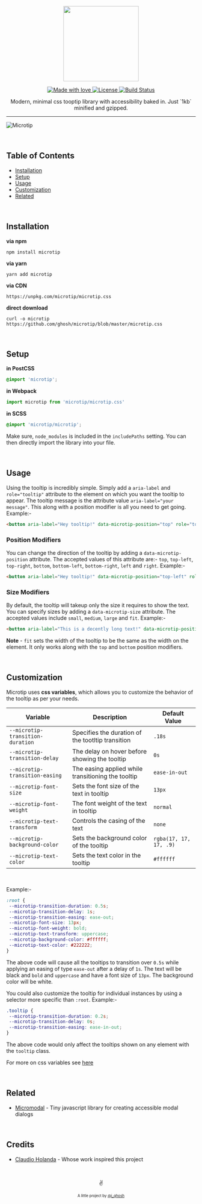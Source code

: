 <p align="center">
  <img src="https://www.dropbox.com/s/lux7521vqphtrsz/microtip.png?raw=1" width="200px"/>
</p>

<p align="center">
  <a href="#">
    <img src="https://img.shields.io/badge/made%20with-love-E760A4.svg" alt="Made with love">
  </a>
  <a href="https://opensource.org/licenses/MIT" target="_blank">
    <img src="https://img.shields.io/badge/license-MIT-green.svg" alt="License">
  </a>
  <a href="https://travis-ci.org/ghosh/microtip" target="_blank">
    <img src="https://api.travis-ci.org/ghosh/microtip.svg" alt="Build Status">
  </a>
</p>

<p align="center">
Modern, minimal css tooptip library with accessibility baked in. Just `1kb` minified and gzipped.
</p>

---

![Microtip](https://www.dropbox.com/s/gracjkb2rca2zj6/microtip.gif?raw=1)

&nbsp;


## Table of Contents
- [Installation](#installation)
- [Setup](#setup)
- [Usage](#usage)
- [Customization](#customization)
- [Related](#related)

&nbsp;
## Installation

**via npm**
```shell
npm install microtip
```

**via yarn**
```shell
yarn add microtip
```

**via CDN**
```
https://unpkg.com/microtip/microtip.css
```

**direct download**
```shell
curl -o microtip https://github.com/ghosh/microtip/blob/master/microtip.css
```

&nbsp;
## Setup

**in PostCSS**
```scss
@import 'microtip';
```

**in Webpack**
```javascript
import microtip from 'microtip/microtip.css'
```

**in SCSS**
```scss
@import 'microtip/microtip';
```
Make sure, `node_modules` is included in the `includePaths` setting. You can then directly import the library into your file.

&nbsp;
## Usage

Using the tooltip is incredibly simple. Simply add a `aria-label` and `role="tooltip"` attribute to the element on which you want the tooltip to appear. The tooltip message is the attribute value `aria-label="your message"`. This along with a position modifier is all you need to get going. Example:-
```html
<button aria-label="Hey tooltip!" data-microtip-position="top" role="tooltip">
```

### Position Modifiers

You can change the direction of the tooltip by adding a `data-microtip-position` attribute. The accepted values of this attribute are:- `top`, `top-left`, `top-right`, `bottom`, `bottom-left`, `bottom-right`, `left` and `right`. Example:-
```html
<button aria-label="Hey tooltip!" data-microtip-position="top-left" role="tooltip">
```

### Size Modifiers

By default, the tooltip will takeup only the size it requires to show the text. You can specify sizes by adding a `data-microtip-size` attribute. The accepted values include `small`, `medium`, `large` and `fit`. Example:-
```html
<button aria-label="This is a decently long text!" data-microtip-position="top-left" data-microtip-size="medium" role="tooltip">
```

**Note** - `fit` sets the width of the tooltip to be the same as the width on the element. It only works along with the `top` and `bottom` position modifiers.

&nbsp;
## Customization

Microtip uses **css variables**, which allows you to customize the behavior of the tooltip as per your needs.


| Variable                         | Description                                        | Default Value          |
|----------------------------------|----------------------------------------------------|------------------------|
| `--microtip-transition-duration` | Specifies the duration of the tootltip transition  | `.18s`                 |
| `--microtip-transition-delay`    | The delay on hover before showing the tooltip      | `0s`                   |
| `--microtip-transition-easing`   | The easing applied while transitioning the tooltip | `ease-in-out`          |
| `--microtip-font-size`           | Sets the font size of the text in tooltip          | `13px`                 |
| `--microtip-font-weight`         | The font weight of the text in tooltip             | `normal`               |
| `--microtip-text-transform`      | Controls the casing of the text                    | `none`                 |
| `--microtip-background-color`    | Sets the background color of the tooltip           | `rgba(17, 17, 17, .9)` |
| `--microtip-text-color`          | Sets the text color in the tooltip                 | `#ffffff`              |

&nbsp;

Example:-
```css
:root {
 --microtip-transition-duration: 0.5s;
 --microtip-transition-delay: 1s;
 --microtip-transition-easing: ease-out;
 --microtip-font-size: 13px;
 --microtip-font-weight: bold;
 --microtip-text-transform: uppercase;
 --microtip-background-color: #ffffff;
 --microtip-text-color: #222222;
}
```

The above code will cause all the tooltips to transition over `0.5s` while applying an easing of type `ease-out` after a delay of `1s`. The text will be black and `bold` and `uppercase` and have a font size of `13px`. The background color will be white.

You could also customize the tooltip for individual instances by using a selector more specific than `:root`. Example:-

```css
.tooltip {
 --microtip-transition-duration: 0.2s;
 --microtip-transition-delay: 0s;
 --microtip-transition-easing: ease-in-out;
}
```

The above code would only affect the tooltips shown on any element with the `tooltip` class.

For more on css variables see [here](https://css-tricks.com/now-css-custom-properties-thing-value-parts-can-changed-individually/)


&nbsp;
## Related
- [Micromodal](https://github.com/Ghosh/micromodal) - Tiny javascript library for creating accessible modal dialogs


&nbsp;
## Credits
- [Claudio Holanda](https://twitter.com/kazzkiq) - Whose work inspired this project

&nbsp;

<p align="center">✌️</p>
<p align="center">
<sub><sup>A little project by <a href="https://twitter.com/_ighosh">@i_ghosh</a></sup></sub>
</p>
